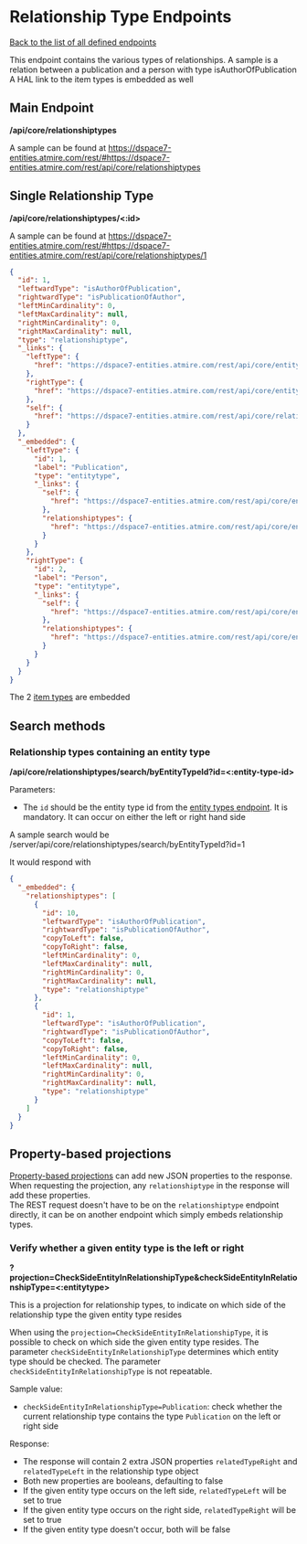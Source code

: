 # Relationship Type Endpoints
[Back to the list of all defined endpoints](endpoints.md)

This endpoint contains the various types of relationships.
A sample is a relation between a publication and a person with type isAuthorOfPublication
A HAL link to the item types is embedded as well

## Main Endpoint
**/api/core/relationshiptypes**

A sample can be found at https://dspace7-entities.atmire.com/rest/#https://dspace7-entities.atmire.com/rest/api/core/relationshiptypes

## Single Relationship Type
**/api/core/relationshiptypes/<:id>**

A sample can be found at https://dspace7-entities.atmire.com/rest/#https://dspace7-entities.atmire.com/rest/api/core/relationshiptypes/1

```json
{
  "id": 1,
  "leftwardType": "isAuthorOfPublication",
  "rightwardType": "isPublicationOfAuthor",
  "leftMinCardinality": 0,
  "leftMaxCardinality": null,
  "rightMinCardinality": 0,
  "rightMaxCardinality": null,
  "type": "relationshiptype",
  "_links": {
    "leftType": {
      "href": "https://dspace7-entities.atmire.com/rest/api/core/entitytypes/1"
    },
    "rightType": {
      "href": "https://dspace7-entities.atmire.com/rest/api/core/entitytypes/2"
    },
    "self": {
      "href": "https://dspace7-entities.atmire.com/rest/api/core/relationshiptypes/1"
    }
  },
  "_embedded": {
    "leftType": {
      "id": 1,
      "label": "Publication",
      "type": "entitytype",
      "_links": {
        "self": {
          "href": "https://dspace7-entities.atmire.com/rest/api/core/entitytypes/1"
        },
        "relationshiptypes": {
          "href": "https://dspace7-entities.atmire.com/rest/api/core/entitytypes/1/relationshiptypes"
        }
      }
    },
    "rightType": {
      "id": 2,
      "label": "Person",
      "type": "entitytype",
      "_links": {
        "self": {
          "href": "https://dspace7-entities.atmire.com/rest/api/core/entitytypes/2"
        },
        "relationshiptypes": {
          "href": "https://dspace7-entities.atmire.com/rest/api/core/entitytypes/2/relationshiptypes"
        }
      }
    }
  }
}
```

The 2 [item types](itemtypes.md) are embedded

## Search methods

### Relationship types containing an entity type
**/api/core/relationshiptypes/search/byEntityTypeId?id=<:entity-type-id>**

Parameters:
* The `id` should be the entity type id from the [entity types endpoint](entitytypes.md). It is mandatory. It can occur on either the left or right hand side

A sample search would be /server/api/core/relationshiptypes/search/byEntityTypeId?id=1

It would respond with
```json
{
  "_embedded": {
    "relationshiptypes": [
      {
        "id": 10,
        "leftwardType": "isAuthorOfPublication",
        "rightwardType": "isPublicationOfAuthor",
        "copyToLeft": false,
        "copyToRight": false,
        "leftMinCardinality": 0,
        "leftMaxCardinality": null,
        "rightMinCardinality": 0,
        "rightMaxCardinality": null,
        "type": "relationshiptype"
      },
      {
        "id": 1,
        "leftwardType": "isAuthorOfPublication",
        "rightwardType": "isPublicationOfAuthor",
        "copyToLeft": false,
        "copyToRight": false,
        "leftMinCardinality": 0,
        "leftMaxCardinality": null,
        "rightMinCardinality": 0,
        "rightMaxCardinality": null,
        "type": "relationshiptype"
      }
    ]
  }
}
```

## Property-based projections

[Property-based projections](projections.md#property-based-projections) can add new JSON properties to the response. When requesting the projection, any `relationshiptype` in the response will add these properties.  
The REST request doesn't have to be on the `relationshiptype` endpoint directly, it can be on another endpoint which simply embeds relationship types.

### Verify whether a given entity type is the left or right
**?projection=CheckSideEntityInRelationshipType&checkSideEntityInRelationshipType=<:entitytype>**

This is a projection for relationship types, to indicate on which side of the relationship type the given entity type resides

When using the `projection=CheckSideEntityInRelationshipType`, it is possible to check on which side the given entity type resides.
The parameter `checkSideEntityInRelationshipType` determines which entity type should be checked.
The parameter `checkSideEntityInRelationshipType` is not repeatable.

Sample value:
* `checkSideEntityInRelationshipType=Publication`: check whether the current relationship type contains the type `Publication` on the left or right side

Response:
* The response will contain 2 extra JSON properties `relatedTypeRight` and `relatedTypeLeft` in the relationship type object
* Both new properties are booleans, defaulting to false
* If the given entity type occurs on the left side, `relatedTypeLeft` will be set to true
* If the given entity type occurs on the right side, `relatedTypeRight` will be set to true
* If the given entity type doesn't occur, both will be false

